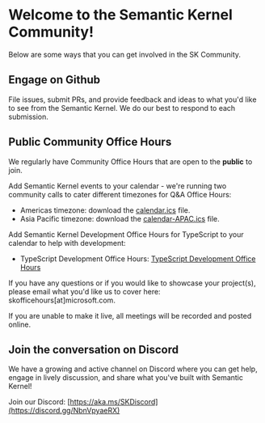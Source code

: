 # Welcome to the Semantic Kernel Community!

Below are some ways that you can get involved in the SK Community.

## Engage on Github

File issues, submit PRs, and provide feedback and ideas to what you'd like to see from the Semantic Kernel.
We do our best to respond to each submission.

## Public Community Office Hours

We regularly have Community Office Hours that are open to the **public** to join. 

Add Semantic Kernel events to your calendar - we're running two community calls to cater different timezones for Q&A Office Hours: 
* Americas timezone: download the [calendar.ics](https://aka.ms/sk-community-calendar) file.
* Asia Pacific timezone: download the [calendar-APAC.ics](https://aka.ms/sk-community-calendar-apac) file.

Add Semantic Kernel Development Office Hours for TypeScript to your calendar to help with development:
* TypeScript Development Office Hours: [TypeScript Development Office Hours]()

If you have any questions or if you would like to showcase your project(s), please email what you'd like us to cover here: skofficehours[at]microsoft.com.

If you are unable to make it live, all meetings will be recorded and posted online.

## Join the conversation on Discord

We have a growing and active channel on Discord where you can get help, engage in lively discussion,
and share what you've built with Semantic Kernel!

Join our Discord:
[https://aka.ms/SKDiscord](https://discord.gg/NbnVpyaeRX) 
